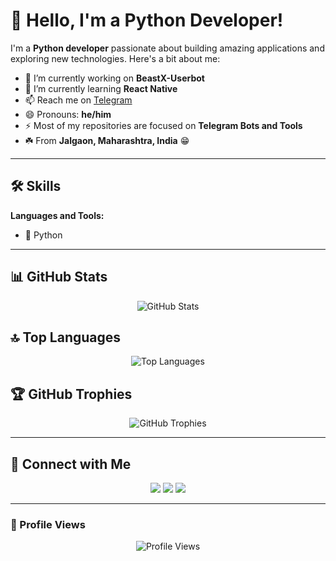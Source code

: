 # 👋 Hello, I'm a Python Developer!

I'm a **Python developer** passionate about building amazing applications and exploring new technologies. Here's a bit about me:

- 🔭 I’m currently working on **BeastX-Userbot**  
- 🌱 I’m currently learning **React Native**  
- 📫 Reach me on [Telegram](https://t.me/YOUR_TELEGRAM_HANDLE)  
- 😄 Pronouns: **he/him**  
- ⚡ Most of my repositories are focused on **Telegram Bots and Tools**  
- ☘️ From **Jalgaon, Maharashtra, India** 😁  

---

## 🛠️ Skills
**Languages and Tools:**  
- 🐍 Python  

---

## 📊 GitHub Stats

<p align="center">
  <img src="https://github-readme-stats.vercel.app/api?username=USERNAME&show_icons=true&theme=radical" alt="GitHub Stats">
</p>

## 🔝 Top Languages

<p align="center">
  <img src="https://github-readme-stats.vercel.app/api/top-langs/?username=USERNAME&layout=compact&theme=radical" alt="Top Languages">
</p>

## 🏆 GitHub Trophies

<p align="center">
  <img src="https://github-profile-trophy.vercel.app/?username=USERNAME&theme=onedark" alt="GitHub Trophies">
</p>

---

## 🔗 Connect with Me

<p align="center">
  <a href="https://github.com/USERNAME"><img src="https://img.shields.io/github/followers/USERNAME?label=Follow%20Me&style=social"></a>
  <a href="https://instagram.com/YOUR_INSTAGRAM"><img src="https://img.shields.io/badge/Instagram-Follow%20Me-blue?logo=instagram"></a>
  <a href="https://twitter.com/YOUR_TWITTER"><img src="https://img.shields.io/twitter/follow/YOUR_TWITTER?style=social"></a>
</p>

---

### 🚀 Profile Views
<p align="center">
  <img src="https://komarev.com/ghpvc/?username=USERNAME&color=brightgreen" alt="Profile Views">
</p>

